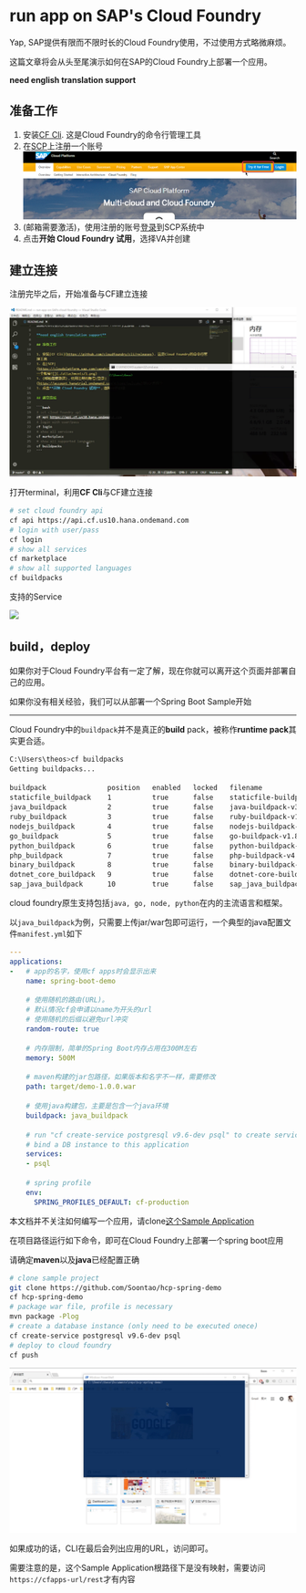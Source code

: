 # run app on SAP's Cloud Foundry

Yap, SAP提供有限而不限时长的Cloud Foundry使用，不过使用方式略微麻烦。

这篇文章将会从头至尾演示如何在SAP的Cloud Foundry上部署一个应用。

**need english translation support**

## 准备工作

1. 安装[CF Cli](https://github.com/cloudfoundry/cli/releases). 这是Cloud Foundry的命令行管理工具
1. 在[SCP](https://cloudplatform.sap.com/capabilities/runtimes-containers/cloud-foundry.html)上注册一个账号![](./attachments/1.png)
1. (邮箱需要激活)，使用注册的账号[登录](https://account.hanatrial.ondemand.com/#/home/welcome)到SCP系统中
1. 点击**开始 Cloud Foundry 试用**，选择VA并创建

## 建立连接

注册完毕之后，开始准备与CF建立连接

![](./attachments/conn.gif)

打开terminal，利用**CF Cli**与CF建立连接

```bash
# set cloud foundry api
cf api https://api.cf.us10.hana.ondemand.com
# login with user/pass
cf login
# show all services
cf marketplace
# show all supported languages
cf buildpacks
```

支持的Service

![](https://res.cloudinary.com/digf90pwi/image/upload/v1504531995/cmd_2017-09-04_21-28-23_zgucfu.png)

## build，deploy

如果你对于Cloud Foundry平台有一定了解，现在你就可以离开这个页面并部署自己的应用。

如果你没有相关经验，我们可以从部署一个Spring Boot Sample开始

---

Cloud Foundry中的`buildpack`并不是真正的**build** pack，被称作**runtime pack**其实更合适。

```bash
C:\Users\theos>cf buildpacks
Getting buildpacks...

buildpack               position   enabled   locked   filename
staticfile_buildpack    1          true      false    staticfile-buildpack-v1.4.12.zip
java_buildpack          2          true      false    java-buildpack-v3.19.zip
ruby_buildpack          3          true      false    ruby-buildpack-v1.6.46.zip
nodejs_buildpack        4          true      false    nodejs-buildpack-v1.6.4.zip
go_buildpack            5          true      false    go-buildpack-v1.8.6.zip
python_buildpack        6          true      false    python-buildpack-v1.5.22.zip
php_buildpack           7          true      false    php-buildpack-v4.3.39.zip
binary_buildpack        8          true      false    binary-buildpack-v1.0.14.zip
dotnet_core_buildpack   9          true      false    dotnet-core-buildpack-v1.0.23.zip
sap_java_buildpack      10         true      false    sap_java_buildpack-v1.6.10.zip
```

cloud foundry原生支持包括`java, go, node, python`在内的主流语言和框架。

以`java_buildpack`为例，只需要上传jar/war包即可运行，一个典型的java配置文件`manifest.yml`如下

```yml
---
applications:
-   # app的名字，使用cf apps时会显示出来
    name: spring-boot-demo

    # 使用随机的路由(URL)。
    # 默认情况cf会申请以name为开头的url
    # 使用随机的后缀以避免url冲突
    random-route: true

    # 内存限制，简单的Spring Boot内存占用在300M左右
    memory: 500M

    # maven构建的jar包路径，如果版本和名字不一样，需要修改
    path: target/demo-1.0.0.war

    # 使用java构建包，主要是包含一个java环境
    buildpack: java_buildpack

    # run "cf create-service postgresql v9.6-dev psql" to create service instance before first push
    # bind a DB instance to this application
    services:
    - psql

    # spring profile
    env:
      SPRING_PROFILES_DEFAULT: cf-production
```

本文档并不关注如何编写一个应用，请clone[这个Sample Application](https://github.com/Soontao/hcp-spring-demo)

在项目路径运行如下命令，即可在Cloud Foundry上部署一个spring boot应用

请确定**maven**以及**java**已经配置正确

```bash
# clone sample project
git clone https://github.com/Soontao/hcp-spring-demo
cf hcp-spring-demo
# package war file, profile is necessary
mvn package -Plog
# create a database instance (only need to be executed onece)
cf create-service postgresql v9.6-dev psql
# deploy to cloud foundry
cf push
```

![](./attachments/push.gif)

如果成功的话，CLI在最后会列出应用的URL，访问即可。

需要注意的是，这个Sample Application根路径下是没有映射，需要访问`https://cfapps-url/rest`才有内容
